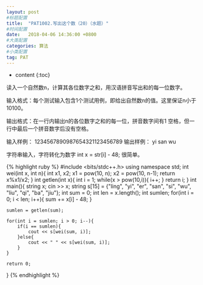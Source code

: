 ```yaml
---
layout: post
#标题配置
title:  "PAT1002.写出这个数（20）（水题）"
#时间配置
date:   2018-04-06 14:36:00 +0800
#大类配置
categories: 算法
#小类配置
tag: PAT
---
```


* content
{:toc}


读入一个自然数n，计算其各位数字之和，用汉语拼音写出和的每一位数字。

输入格式：每个测试输入包含1个测试用例，即给出自然数n的值。这里保证n小于10100。

输出格式：在一行内输出n的各位数字之和的每一位，拼音数字间有1 空格，但一行中最后一个拼音数字后没有空格。

输入样例：
1234567890987654321123456789
输出样例：
yi san wu




字符串输入，字符转化为数字 int x = str[i] - 48;
很简单。




{% highlight ruby %}
#include <bits/stdc++.h>
using namespace std;
int wei(int x, int n){
	int x1, x2;
	x1 = pow(10, n);
	x2 = pow(10, n-1);
	return x%x1/x2;
}
int getlen(int x){
	int i = 1;
	while(x > pow(10,i)){
		i++;
	}
	return i;
}
int main(){
	string x;
	cin >> x;
	string s[15] = {"ling", "yi", "er", "san", "si", "wu", "liu", "qi", "ba", "jiu"};
	int sum = 0;
	int len = x.length();
	int sumlen;
	for(int i = 0; i < len; i++){
		sum += x[i] - 48;
	}
	
	sumlen = getlen(sum); 
	
	for(int i = sumlen; i > 0; i--){
		if(i == sumlen){
			cout << s[wei(sum, i)];
		}else{
			cout << " " << s[wei(sum, i)];
		}
	}
	
	return 0;
}
{% endhighlight %}